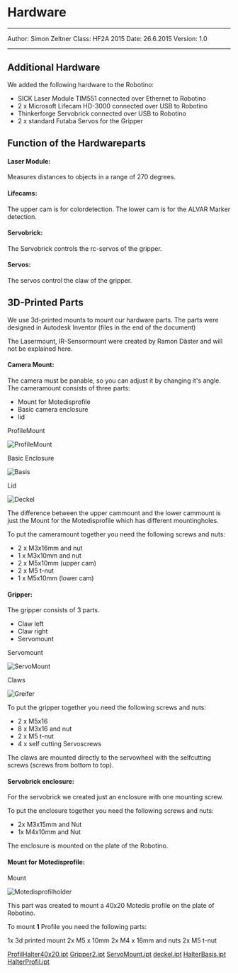 #  Hardware

--------------------
Author: Simon Zeltner
Class: HF2A 2015
Date: 26.6.2015
Version: 1.0  

----------------------------
  
##  Additional Hardware

We added the following hardware to the Robotino:

 - SICK Laser Module TIM551 connected over Ethernet to Robotino
 - 2 x Microsoft Lifecam HD-3000 connected over USB to Robotino
 - Thinkerforge Servobrick connected over USB to Robotino
 - 2 x standard Futaba Servos for the Gripper
  
##  Function of the Hardwareparts  
  
####  Laser Module:

Measures distances to objects in a range of 270 degrees.  

####  Lifecams:

The upper cam is for colordetection.
The lower cam is for the ALVAR Marker detection.  
  
####  Servobrick:  

The Servobrick controls the rc-servos of the gripper.  
  
####  Servos:

The servos control the claw of the gripper.  

  
## 3D-Printed Parts

We use 3d-printed mounts to mount our hardware parts.
The parts were designed in Autodesk Inventor (files in the end of the document)

The Lasermount, IR-Sensormount were created by Ramon Däster and will not be explained here.  
  
####  Camera Mount:

The camera must be panable, so you can adjust it by changing it's angle.
The cameramount consists of three parts:

 - Mount for Motedisprofile
 - Basic camera enclosure
 - lid

ProfileMount  

![ProfileMount](https://gitlab.com/solidus/hefei/uploads/605d2e1090f02146894b0ae2c19ac85a/Halter_Profil.JPG)

Basic Enclosure

![Basis](https://gitlab.com/solidus/hefei/uploads/5ea8f5e716b9c9addf538f93b10cd399/Basis.JPG)

Lid  

![Deckel](https://gitlab.com/solidus/hefei/uploads/9f7c34f9d451a76d3b105c33e543b57a/Deckel.JPG)

The difference between the upper cammount and the lower cammount is just the Mount for the Motedisprofile which has different mountingholes.
 
 To put the cameramount together you need the following screws and nuts:
 
 - 2 x M3x16mm and nut
 -  1 x M3x10mm and nut
 - 2 x M5x10mm (upper cam)
 - 2 x M5 t-nut
 - 1 x M5x10mm (lower cam)  
  
####  Gripper:

The gripper consists of 3 parts.

 - Claw left
 - Claw right
 - Servomount

Servomount

![ServoMount](https://gitlab.com/solidus/hefei/uploads/fa661fab4e33e4800dafb5557062b2d1/ServoMount.JPG)


Claws

![Greifer](https://gitlab.com/solidus/hefei/uploads/cb877748f87ae5cf54f5c071b23b8c46/Greifer.JPG)


To put the gripper together you need the following screws and nuts:

 - 2 x M5x16
 - 8 x M3x16 and nut
 - 2 x M5 t-nut
 - 4 x self cutting Servoscrews


The claws are mounted directly to the servowheel with the selfcutting screws (screws from bottom to top).    


  
####  Servobrick enclosure:

For the servobrick we created just an enclosure with one mounting screw.


To put the enclosure together you need the following screws and nuts:

 - 2x M3x15mm and Nut
 - 1x M4x10mm and Nut
 

The enclosure is mounted on the plate of the Robotino.  

  
####  Mount for Motedisprofile:

Mount

![Motedisprofilholder](https://gitlab.com/solidus/hefei/uploads/0e3ffb524fd94cf9e4883fc5f7e70224/Motedisprofilholder.JPG)

This part was created to mount a 40x20 Motedis profile on the plate of Robotino.

To mount **1** Profile you need the following parts:

1x 3d printed mount
2x M5 x 10mm 
2x M4 x 16mm and nuts
2x M5 t-nut


[ProfilHalter40x20.ipt](https://gitlab.com/solidus/hefei/uploads/5d1a57199a21b30931de73247bcd127e/ProfilHalter40x20.ipt)
[Gripper2.ipt](https://gitlab.com/solidus/hefei/uploads/7522f1326cae10d3a1e65cfb1839ab1f/Gripper2.ipt)
[ServoMount.ipt](https://gitlab.com/solidus/hefei/uploads/bf7343178af6ca9608e27aaf3118b46f/ServoMount.ipt)
[deckel.ipt](https://gitlab.com/solidus/hefei/uploads/4c881a0af4097c9101a96d7789042450/deckel.ipt)
[HalterBasis.ipt](https://gitlab.com/solidus/hefei/uploads/4b35c822a5f103abc0797939a98e3c78/HalterBasis.ipt)
[HalterProfil.ipt](https://gitlab.com/solidus/hefei/uploads/16f549ad7393cfdb01d48a312f9fed04/HalterProfil.ipt)
